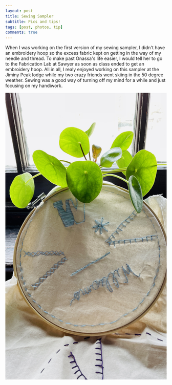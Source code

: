 ```yaml
---
layout: post
title: Sewing Sampler
subtitle: Pics and tips!
tags: [post, photos, tip]
comments: true
---
```


When I was working on the first version of my sewing sampler, I didn't have an embroidery hoop so the excess fabric kept on getting in the way of my needle and thread. To make past Onassa's life easier, I would tell her to go to the Fabrication Lab at Sawyer as soon as class ended to get an embroidery hoop. All in all, I realy enjoyed working on this sampler at the Jiminy Peak lodge while my two crazy friends went skiing in the 50 degree weather. Sewing was a good way of turning off my mind for a while and just focusing on my handiwork.

![front of sewing sampler](https://github.com/osun001/osun001.github.io/blob/master/assets/img/IMG_6484.JPG)
